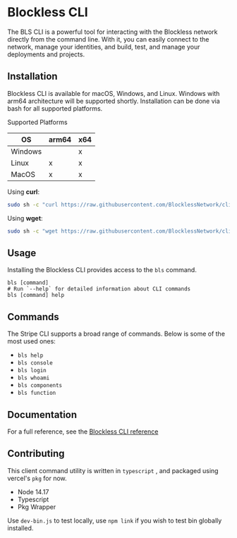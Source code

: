 # Blockless CLI
The BLS CLI is a powerful tool for interacting with the Blockless network directly from the command line. With it, you can easily connect to the network, manage your identities, and build, test, and manage your deployments and projects.

## Installation
Blockless CLI is available for macOS, Windows, and Linux. Windows with arm64 architecture will be supported shortly. Installation can be done via bash for all supported platforms.

Supported Platforms

| OS      | arm64 | x64 |
| ------- | ----- | --- |
| Windows |       | x   |
| Linux   | x     | x   |
| MacOS   | x     | x   |

Using **curl**:

```bash
sudo sh -c "curl https://raw.githubusercontent.com/BlocklessNetwork/cli/main/download.sh | bash"
```

Using **wget**:

```bash
sudo sh -c "wget https://raw.githubusercontent.com/BlocklessNetwork/cli/main/download.sh -v -O download.sh; chmod +x download.sh; ./download.sh; rm -rf download.sh"
```

## Usage

Installing the Blockless CLI provides access to the `bls` command.

```sh-session
bls [command]
# Run `--help` for detailed information about CLI commands
bls [command] help
```

## Commands

The Stripe CLI supports a broad range of commands. Below is some of the most used ones:
- `bls help`
- `bls console`
- `bls login`
- `bls whoami`
- `bls components`
- `bls function`

## Documentation

For a full reference, see the [Blockless CLI reference](https://blockless.network/docs/cli)

## Contributing

This client command utility is written in `typescript` , and packaged using vercel's `pkg` for now.

- Node 14.17
- Typescript
- Pkg Wrapper

Use `dev-bin.js` to test locally, use `npm link` if you wish to test bin globally installed.
